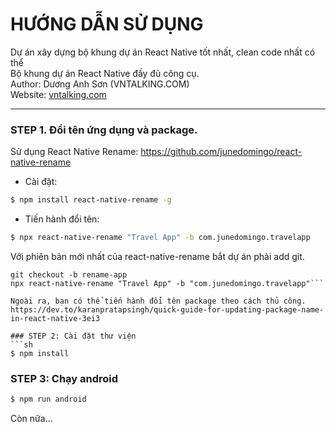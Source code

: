 # HƯỚNG DẪN SỬ DỤNG
Dự án xây dựng bộ khung dự án React Native tốt nhất, clean code nhất có thể<br>
Bộ khung dự án React Native đầy đủ công cụ.
<br>Author: Dương Anh Sơn (VNTALKING.COM)<br>
Website: [vntalking.com](https://vntalking.com)
****************************************************
### STEP 1. Đổi tên ứng dụng và package.

Sử dụng React Native Rename: https://github.com/junedomingo/react-native-rename
- Cài đặt: 
```sh
$ npm install react-native-rename -g
```
- Tiến hành đổi tên:
```sh
$ npx react-native-rename "Travel App" -b com.junedomingo.travelapp
```

Với phiên bản mới nhất của react-native-rename bắt dự án phải add git.
```git init
git checkout -b rename-app
npx react-native-rename "Travel App" -b "com.junedomingo.travelapp"```

Ngoài ra, bạn có thể tiến hành đổi tên package theo cách thủ công.
https://dev.to/karanpratapsingh/quick-guide-for-updating-package-name-in-react-native-3ei3

### STEP 2: Cài đặt thư viện
```sh 
$ npm install
```

### STEP 3: Chạy android
```sh
$ npm run android
```
Còn nữa...
